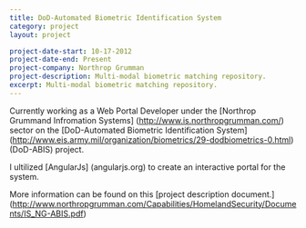 ```yaml
---
title: DoD-Automated Biometric Identification System
category: project
layout: project

project-date-start: 10-17-2012
project-date-end: Present
project-company: Northrop Grumman
project-description: Multi-modal biometric matching repository.
excerpt: Multi-modal biometric matching repository.
---
```


Currently working as a Web Portal Developer under the [Northrop Grummand Infromation Systems] (http://www.is.northropgrumman.com/) sector on the [DoD-Automated Biometric Identification System] (http://www.eis.army.mil/organization/biometrics/29-dodbiometrics-0.html) (DoD-ABIS) project.

I ultilized [AngularJs] (angularjs.org) to create an interactive portal for the system.

More information can be found on this [project description document.] (http://www.northropgrumman.com/Capabilities/HomelandSecurity/Documents/IS_NG-ABIS.pdf)
